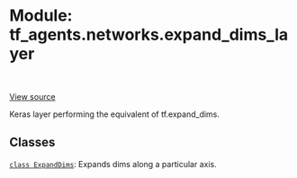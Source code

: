 <div itemscope itemtype="http://developers.google.com/ReferenceObject">
<meta itemprop="name" content="tf_agents.networks.expand_dims_layer" />
<meta itemprop="path" content="Stable" />
</div>

# Module: tf_agents.networks.expand_dims_layer

<table class="tfo-notebook-buttons tfo-api" align="left">
</table>

<a target="_blank" href="https://github.com/tensorflow/agents/tree/master/tf_agents/networks/expand_dims_layer.py">View
source</a>

Keras layer performing the equivalent of tf.expand_dims.

<!-- Placeholder for "Used in" -->


## Classes

[`class ExpandDims`](../../tf_agents/networks/expand_dims_layer/ExpandDims.md): Expands dims along a particular axis.

